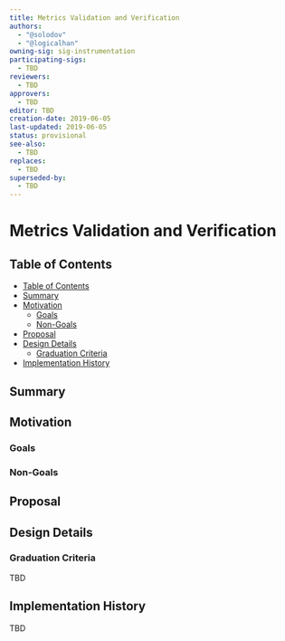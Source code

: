 ```yaml
---
title: Metrics Validation and Verification
authors:
  - "@solodov"
  - "@logicalhan"
owning-sig: sig-instrumentation
participating-sigs:
  - TBD
reviewers:
  - TBD
approvers:
  - TBD
editor: TBD
creation-date: 2019-06-05
last-updated: 2019-06-05
status: provisional
see-also:
  - TBD
replaces:
  - TBD
superseded-by:
  - TBD
---
```


# Metrics Validation and Verification

## Table of Contents

* [Table of Contents](#table-of-contents)
* [Summary](#summary)
* [Motivation](#motivation)
   * [Goals](#goals)
   * [Non-Goals](#non-goals)
* [Proposal](#proposal)
* [Design Details](#design-details)
   * [Graduation Criteria](#graduation-criteria)
* [Implementation History](#implementation-history)

## Summary

## Motivation


### Goals

### Non-Goals

## Proposal

## Design Details

### Graduation Criteria

TBD

## Implementation History

TBD
